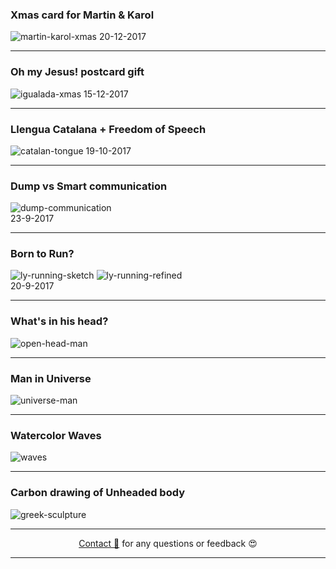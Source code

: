 

### Xmas card for Martin & Karol

![martin-karol-xmas](../images/martin-karol.png) 
20-12-2017

---

### Oh my Jesus! postcard gift

![igualada-xmas](../images/xmas2017.png) 
15-12-2017

---

### Llengua Catalana + Freedom of Speech

![catalan-tongue](../images/catalan-tongue.jpg)
19-10-2017

---

### Dump vs Smart communication

![dump-communication](../images/communication.jpg)</br>
23-9-2017

---

### Born to Run?

![ly-running-sketch](../images/ly-running.jpg  ':size=300%') ![ly-running-refined](../images/ly-running-cropped.png  ':size=350%')</br>
20-9-2017

---

### What's in his head?

![open-head-man](../images/open-head-man.jpg)

---

### Man in Universe

![universe-man](../images/universe-man.jpg)

---

### Watercolor Waves

![waves](../images/waves.jpg)

---

### Carbon drawing of Unheaded body 

![greek-sculpture](../images/sculpture.jpg)


---
  
<div style="text-align: center;">

[Contact 🐨](docs/contact.md) for any questions or feedback 😍 

</div>

---